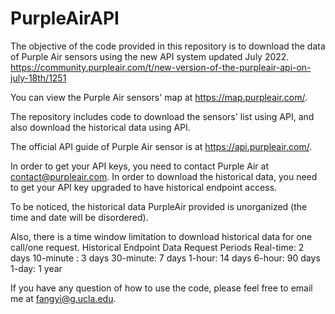 # PurpleAirAPI

The objective of the code provided in this repository is to download the data of Purple Air sensors using the new API system updated July 2022.
https://community.purpleair.com/t/new-version-of-the-purpleair-api-on-july-18th/1251

You can view the Purple Air sensors' map at https://map.purpleair.com/.

The repository includes code to download the sensors' list using API, and also download the historical data using API.

The official API guide of Purple Air sensor is at https://api.purpleair.com/.

In order to get your API keys, you need to contact Purple Air at contact@purpleair.com.
In order to download the historical data, you need to get your API key upgraded to have historical endpoint access.

To be noticed, the historical data PurpleAir provided is unorganized (the time and date will be disordered). 

Also, there is a time window limitation to download historical data for one call/one request.
Historical Endpoint Data Request Periods
Real-time: 2 days
10-minute : 3 days
30-minute: 7 days
1-hour: 14 days
6-hour: 90 days
1-day: 1 year

If you have any question of how to use the code, please feel free to email me at fangyi@g.ucla.edu.
